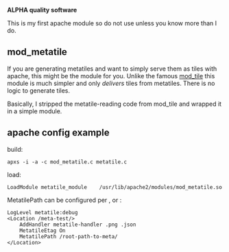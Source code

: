 **ALPHA quality software**

This is my first apache module so do not use unless you know more than I do.

## mod_metatile

If you are generating metatiles and want to simply serve them as tiles with apache, this might be the module for you. Unlike the famous [mod_tile](https://github.com/openstreetmap/mod_tile) this module is much simpler and only *delivers* tiles from metatiles. There is no logic to generate tiles.

Basically, I stripped the metatile-reading code from mod_tile and wrapped it in a simple module.

## apache config example

build:

    apxs -i -a -c mod_metatile.c metatile.c

load:

    LoadModule metatile_module    /usr/lib/apache2/modules/mod_metatile.so

MetatilePath can be configured per <Location>, <Directory> or <Vhost>:

    LogLevel metatile:debug
    <Location /meta-test/>
        AddHandler metatile-handler .png .json
        MetatileEtag On
        MetatilePath /root-path-to-meta/
    </Location>
